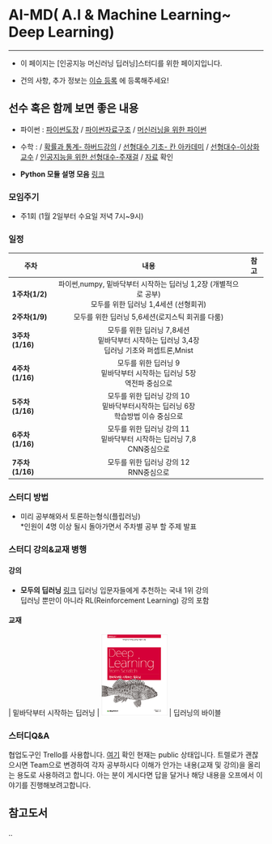 # AI-MD( A.I & Machine Learning~ Deep Learning) 
---
- 이 페이지는 [인공지능 머신러닝 딥러닝]스터디를 위한 페이지입니다.

- 건의 사항, 추가 정보는 [이슈 등록](https://github.com/AI-MD/AI-MD.github.io/issues) 에 등록해주세요!

## 선수 혹은 함께 보면 좋은 내용 
- 파이썬 : [파이썬도장](https://dojang.io/course/view.php?id=3) / [파이썬자료구조](https://www.edwith.org/python-data) / [머신러닝을 위한 파이썬](https://www.edwith.org/aipython)
- 수학 :
/ [확률과 통계- 하버드강의](https://www.edwith.org/harvardprobability) 
/ [선형대수 기초- 칸 아카데미](https://www.edwith.org/linear-algebra)
/ [선형대수-이상화교수](http://www.kocw.net/home/search/kemView.do?kemId=977757)
/ [인공지능을 위한 선형대수-주재걸](https://www.edwith.org/linearalgebra4ai) / [자료](https://github.com/OpenCVDL/OpenCVDL.github.io/blob/master/files/머신러닝을_위한_선형대수.zip) 확인

 - **Python 모듈 설명 모음** [링크](http://awesome-python.com/)


### 모임주기
 - 주1회 (1월 2일부터 수요일 저녁 7시~9시)

### 일정
|  <center>주차</center> |  <center>내용</center> |  <center>참고</center> |
|:--------|:--------:|--------:|
|**1주차(1/2)** | <center>파이썬,numpy, 밑바닥부터 시작하는 딥러닝 1,2장 (개별적으로 공부) <br/> 모두를 위한 딥러닝 1,4세션 (선형회귀) </center>| |
|**2주차(1/9)** | <center>모두를 위한 딥러닝 5,6세션(로지스틱 회귀를 다룸) </center> | |
|**3주차(1/16)** | <center>모두를 위한 딥러닝 7,8세션 <br/> 밑바닥부터 시작하는 딥러닝  3,4장<br/> 딥러닝 기초와 퍼셉트론,Mnist </center> ||
|**4주차(1/16)** | <center>모두를 위한 딥러닝 9<br/> 밑바닥부터 시작하는 딥러닝 5장<br/> 역전파 중심으로  </center> | |
|**5주차(1/16)** | <center>모두를 위한 딥러닝 강의 10<br/> 밑바닥부터시작하는 딥러닝 6장<br/> 학습방법 이슈 중심으로  </center> | |
|**6주차(1/16)** | <center>모두를 위한 딥러닝 강의 11<br/> 밑바닥부터 시작하는 딥러닝 7,8<br/>  CNN중심으로  </center> | |
|**7주차(1/16)** | <center>모두를 위한 딥러닝 강의 12 <br/>  RNN중심으로 </center> | |

### 스터디 방법
 - 미리 공부해와서 토론하는형식(플립러닝)  
 *인원이 4명 이상 될시 돌아가면서 주차별 공부 할 주제 발표

### 스터디 강의&교재 병행


#### 강의
  - **모두의 딥러닝** [링크](http://hunkim.github.io/ml/) 
  딥러닝 입문자들에게 추천하는 국내 1위 강의  
  딥러닝 뿐만이 아니라 RL(Reinforcement Learning) 강의 포함
  
#### 교재

| 밑바닥부터 시작하는 딥러닝        | [<img src="./scratch.jpg" width="130" height="160">](http://book.naver.com/bookdb/book_detail.nhn?bid=11492334)     |  딥러닝의 바이블 


### 스터디Q&A

협업도구인 Trello를 사용합니다. [여기](https://trello.com/b/RxvPHaIu/amd-study) 확인 
현재는 public 상태입니다. 
트렐로가 괜찮으시면 Team으로 변경하여 각자 공부하시다 이해가 안가는 내용(교재 및 강의)을 올리는 용도로 사용하려고 합니다.
아는 분이 게시다면 답을 달거나 해당 내용을 오프에서 이야기를 진행해보려고합니다. 



## 참고도서 
.. 
